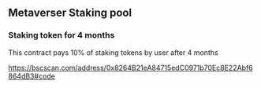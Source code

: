 ## Metaverser Staking pool


### Staking token for 4 months
This contract pays 10% of staking tokens by user after 4 months

https://bscscan.com/address/0x8264B21eA84715edC0971b70Ec8E22Abf6864dB3#code



